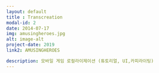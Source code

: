 ```yaml
---
layout: default
title : Transcreation
modal-id: 2
date: 2014-07-17
img: amusingheroes.jpg
alt: image-alt
project-date: 2019
link2: AMUSINGHEROES

description: 모바일 게임 로컬라이제이션 (튜토리얼, UI,카피라이팅)
---
```

